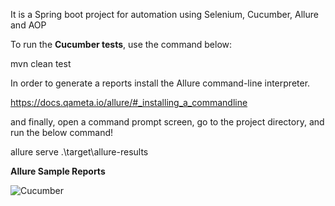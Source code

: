 It is a Spring boot project for automation using Selenium, Cucumber, Allure and AOP

To run the <b>Cucumber tests</b>, use the command below:

mvn clean test

In order to generate a reports install the Allure command-line interpreter.

<a href="https://docs.qameta.io/allure/#_installing_a_commandline" target="_blank">https://docs.qameta.io/allure/#_installing_a_commandline</a>

and finally, open a command prompt screen, go to the project directory, and run the below command!

allure serve .\target\allure-results

<b>Allure Sample Reports</b>

![Cucumber](https://user-images.githubusercontent.com/79500629/181915080-53f243ae-258f-409c-a09e-34f0901bfd34.png)

